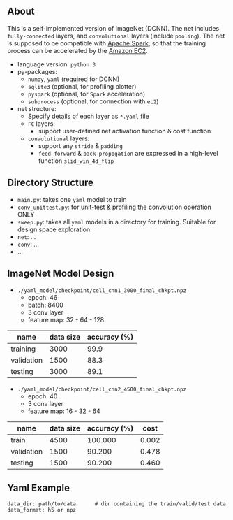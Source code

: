 ## About

This is a self-implemented version of ImageNet (DCNN). The net includes `fully-connected` layers, and `convolutional` layers (include `pooling`). The net is supposed to be compatible with [Apache Spark](spark.apache.org), so that the training process can be accelerated by the [Amazon EC2](aws.amazon.com/ec2). 

- language version: `python 3`
- py-packages: 
  - `numpy`, `yaml` (required for DCNN)
  - `sqlite3` (optional, for profiling plotter)
  - `pyspark` (optional, for `Spark` acceleration)
  - `subprocess` (optional, for connection with `ec2`)
- net structure:
  - Specify details of each layer as `*.yaml` file
  - `FC` layers:
    - support user-defined net activation function & cost function
  - `convolutional` layers:
    - support any `stride` & `padding`
    - `feed-forward` & `back-propogation` are expressed in a high-level function `slid_win_4d_flip`

## Directory Structure

- `main.py`: takes one `yaml` model to train
- `conv_unittest.py`: for unit-test & profiling the convolution operation ONLY
- `sweep.py`: takes all `yaml` models in a directory for training. Suitable for design space exploration. 
- `net`: ...
- `conv`: ...
- ...

## ImageNet Model Design

- `./yaml_model/checkpoint/cell_cnn1_3000_final_chkpt.npz`
  - epoch: 46
  - batch: 8400
  - 3 conv layer
  - feature map: 32 - 64 - 128

| name       | data size | accuracy (%) |
| ---------- | --------- | ------------ |
| training   | 3000      | 99.9         |
| validation | 1500      | 88.3         |
| testing    | 3000      | 89.1         |



- `./yaml_model/checkpoint/cell_cnn2_4500_final_chkpt.npz`
  - epoch: 40
  - 3 conv layer
  - feature map: 16 - 32 - 64

| name       | data size | accuracy (%) | cost  |
| ---------- | --------- | ------------ | ----- |
| train      | 4500      | 100.000      | 0.002 |
| validation | 1500      | 90.200       | 0.478 |
| testing    | 1500      | 90.200       | 0.460 |


## Yaml Example
```
data_dir: path/to/data		# dir containing the train/valid/test data
data_format: h5 or npz
```